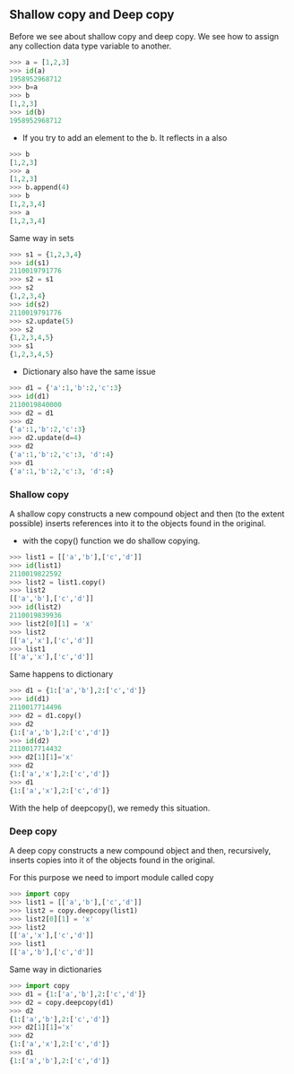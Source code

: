 ## Shallow copy and Deep copy

Before we see about shallow copy and deep copy. We see how to assign any collection data type variable to another.

```python
>>> a = [1,2,3]
>>> id(a)
1958952968712
>>> b=a
>>> b
[1,2,3]
>>> id(b)
1958952968712
```
- If you try to add an element to the b. It reflects in a also

```python
>>> b
[1,2,3]
>>> a
[1,2,3]
>>> b.append(4)
>>> b
[1,2,3,4]
>>> a
[1,2,3,4]
```

Same way in sets

```python
>>> s1 = {1,2,3,4}
>>> id(s1)
2110019791776
>>> s2 = s1
>>> s2
{1,2,3,4}
>>> id(s2)
2110019791776
>>> s2.update(5)
>>> s2
{1,2,3,4,5}
>>> s1
{1,2,3,4,5}
```
- Dictionary also have the same issue

```python
>>> d1 = {'a':1,'b':2,'c':3}
>>> id(d1)
2110019840000
>>> d2 = d1
>>> d2
{'a':1,'b':2,'c':3}
>>> d2.update(d=4)
>>> d2
{'a':1,'b':2,'c':3, 'd':4}
>>> d1
{'a':1,'b':2,'c':3, 'd':4}
```
### Shallow copy

A shallow copy constructs a new compound object and then (to the extent possible) inserts references into it to the objects found in the original.


- with the copy() function we do shallow copying.

```python
>>> list1 = [['a','b'],['c','d']]
>>> id(list1)
2110019822592
>>> list2 = list1.copy()
>>> list2
[['a','b'],['c','d']]
>>> id(list2)
2110019839936
>>> list2[0][1] = 'x'
>>> list2
[['a','x'],['c','d']]
>>> list1
[['a','x'],['c','d']]
```
Same happens to dictionary

```python
>>> d1 = {1:['a','b'],2:['c','d']}
>>> id(d1)
2110017714496
>>> d2 = d1.copy()
>>> d2
{1:['a','b'],2:['c','d']}
>>> id(d2)
2110017714432
>>> d2[1][1]='x'
>>> d2
{1:['a','x'],2:['c','d']}
>>> d1
{1:['a','x'],2:['c','d']}
```

With the help of deepcopy(), we remedy this situation.


### Deep copy

A deep copy constructs a new compound object and then, recursively, inserts copies into it of the objects found in the original.

For this purpose we need to import module called copy

```python
>>> import copy
>>> list1 = [['a','b'],['c','d']]
>>> list2 = copy.deepcopy(list1)
>>> list2[0][1] = 'x'
>>> list2
[['a','x'],['c','d']]
>>> list1
[['a','b'],['c','d']]
```
Same way in dictionaries

```python
>>> import copy
>>> d1 = {1:['a','b'],2:['c','d']}
>>> d2 = copy.deepcopy(d1)
>>> d2
{1:['a','b'],2:['c','d']}
>>> d2[1][1]='x'
>>> d2
{1:['a','x'],2:['c','d']}
>>> d1
{1:['a','b'],2:['c','d']}
```


